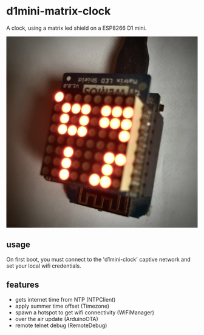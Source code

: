 # d1mini-matrix-clock

A clock, using a matrix led shield on a ESP8266 D1 mini.

![assembled clock picture](doc/d1mini-matrix-clock.png)

## usage

On first boot, you must connect to the 'd1mini-clock' captive network and
set your local wifi credentials.

## features

- gets internet time from NTP (NTPClient)
- apply summer time offset (Timezone)
- spawn a hotspot to get wifi connectivity (WiFiManager)
- over the air update (ArduinoOTA)
- remote telnet debug (RemoteDebug)

